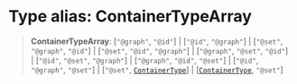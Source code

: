 # Type alias: ContainerTypeArray

> **ContainerTypeArray**: [`"@graph"`, `"@id"`] \| [`"@id"`, `"@graph"`] \| [`"@set"`, `"@graph"`, `"@id"`] \| [`"@set"`, `"@id"`, `"@graph"`] \| [`"@graph"`, `"@set"`, `"@id"`] \| [`"@id"`, `"@set"`, `"@graph"`] \| [`"@graph"`, `"@id"`, `"@set"`] \| [`"@id"`, `"@graph"`, `"@set"`] \| [`"@set"`, [`ContainerType`](ContainerType.md)] \| [[`ContainerType`](ContainerType.md), `"@set"`]
